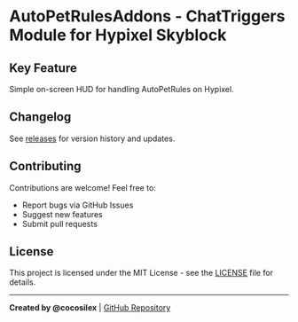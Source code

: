 # AutoPetRulesAddons - ChatTriggers Module for Hypixel Skyblock

## Key Feature

Simple on-screen HUD for handling AutoPetRules on Hypixel.

## Changelog

See [releases](https://github.com/cocosilex/AutoPetRulesAddons/releases) for version history and updates.

## Contributing

Contributions are welcome! Feel free to:

- Report bugs via GitHub Issues
- Suggest new features
- Submit pull requests

## License

This project is licensed under the MIT License - see the [LICENSE](LICENSE) file for details.

---

**Created by @cocosilex** | [GitHub Repository](https://github.com/cocosilex/AutoPetRulesAddons)
